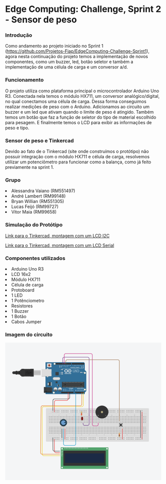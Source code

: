 # Edge Computing: Challenge, Sprint 2 - Sensor de peso 

### Introdução
Como andamento ao projeto iniciado no Sprint 1 (https://github.com/Projetos-Fiap/EdgeComputing-Challenge-Sprint1), agora nesta continuação do projeto temos a implementação de novos componentes, como um buzzer, led, botão seletor e também a implementação de uma célula de carga e um conversor a/d.

### Funcionamento
O projeto utiliza como plataforma principal o microcontrolador Arduino Uno R3. Conectada nela temos o módulo HX711, um conversor analógico/digital, no qual conectamos uma célula de carga. Dessa forma conseguimos realizar medições de peso com o Arduino. Adicionamos ao circuito um buzzer e um led que ativam quando o limite de peso é atingido. Também temos um botão que faz a função de seletor do tipo de material escolhido para pesagem. E finalmente temos o LCD para exibir as informações de peso e tipo. 

### Sensor de peso e Tinkercad
Devido ao fato de o Tinkercad (site onde construímos o protótipo) não possuir integração com o módulo HX711 e célula de carga, resolvemos utilizar um potenciômetro para funcionar como a balança, como já feito previamente na sprint 1.

### Grupo
<li>Alessandra Vaiano (RM551497)</li>  
<li>André Lambert (RM99148)</li>  
<li>Bryan Willian (RM551305)</li>
<li>Lucas Feijó (RM99727)</li>
<li>Vitor Maia (RM99658)</li>

### Simulação do Protótipo
[Link para o Tinkercad, montagem com um LCD I2C](https://www.tinkercad.com/things/iWG12Au9C4a?sharecode=7OuKyPT-MoJO6bdyMhFwCjKuZHhQZRjSGi-lMjVyCS4)

[Link para o Tinkercad, montagem com um LCD Serial](https://www.tinkercad.com/things/7msyRJChKDJ?sharecode=PU4CeosgJpSXETlzYTIAJ6y6ewrCRuf7yqVo72o1oIs)

### Componentes utilizados
<li>Arduino Uno R3</li>
<li>LCD 16x2</li>
<li>Módulo HX711</li>
<li>Célula de carga</li>
<li>Protoboard</li>
<li>1 LED</li>
<li>1 Potênciometro</li>
<li>Resistores</li>
<li>1 Buzzer</li>
<li>1 Botão</li>
<li>Cabos Jumper</li>

### Imagem do circuito
![Imagem](https://github.com/Projetos-Fiap/EdgeComputing-Challenge-Sprint2/blob/main/circuit_LCDi2c_potentiometer.png?raw=true)

